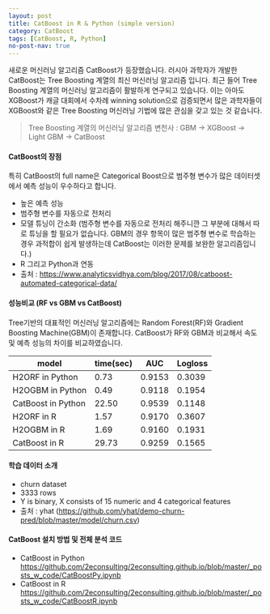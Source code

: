 ```yaml
---
layout: post
title: CatBoost in R & Python (simple version)
category: CatBoost 
tags: [CatBoost, R, Python]
no-post-nav: true
---
```



새로운 머신러닝 알고리즘 CatBoost가 등장했습니다. 러시아 과학자가 개발한 CatBoost는 Tree Boosting 계열의 최신 머신러닝 알고리즘 입니다. 최근 들어 Tree Boosting 계열의 머신러닝 알고리즘이 활발하게 연구되고 있습니다. 이는 아마도 XGBoost가 캐글 대회에서 수차례 winning solution으로 검증되면서 많은 과학자들이 XGBoost와 같은 Tree Boosting 머신러닝 기법에 많은 관심을 갖고 있는 것 같습니다.  
> Tree Boosting 계열의 머신러닝 알고리즘 변천사 : GBM -> XGBoost -> Light GBM -> CatBoost  


#### CatBoost의 장점
특히 CatBoost의 full name은 Categorical Boost으로 범주형 변수가 많은 데이터셋에서 예측 성능이 우수하다고 합니다. 
* 높은 예측 성능 
* 범주형 변수를 자동으로 전처리
* 모델 튜닝이 간소화 (범주형 변수를 자동으로 전처리 해주니깐 그 부분에 대해서 따로 튜닝을 할 필요가 없습니다. GBM의 경우 항목이 많은 범주형 변수로 학습하는 경우 과적합이 쉽게 발생하는데 CatBoost는 이러한 문제를 보완한 알고리즘입니다.)
* R 그리고 Python과 연동  
* 출처 : https://www.analyticsvidhya.com/blog/2017/08/catboost-automated-categorical-data/


#### 성능비교 (RF vs GBM vs CatBoost)
Tree기반의 대표적인 머신러닝 알고리즘에는 Random Forest(RF)와 Gradient Boosting Machine(GBM)이 존재합니다. 
CatBoost가 RF와 GBM과 비교해서 속도 및 예측 성능의 차이를 비교하였습니다. 

|  model | time(sec) | AUC | Logloss |
| ------------ | ------------ | ------------ | ------------ |
| H2ORF in Python | 0.73 | 0.9153 | 0.3039 |
| H2OGBM in Python | 0.49 | 0.9118 | 0.1954 |
| CatBoost in Python | 22.50 | 0.9539 | 0.1148 |
| H2ORF in R | 1.57 | 0.9170 | 0.3607 |
| H2OGBM in R | 1.69 | 0.9160 | 0.1931 |
| CatBoost in R | 29.73 | 0.9259 | 0.1565 |


#### 학습 데이터 소개 
* churn dataset 
* 3333 rows
* Y is binary, X consists of 15 numeric and 4 categorical features
* 출처 : yhat (https://github.com/yhat/demo-churn-pred/blob/master/model/churn.csv)


#### CatBoost 설치 방법 및 전체 분석 코드 
* CatBoost in Python https://github.com/2econsulting/2econsulting.github.io/blob/master/_posts_w_code/CatBoostPy.ipynb
* CatBoost in R https://github.com/2econsulting/2econsulting.github.io/blob/master/_posts_w_code/CatBoostR.ipynb

